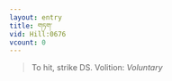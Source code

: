```yaml
---
layout: entry
title: གཏག་
vid: Hill:0676
vcount: 0
---
```

> To hit, strike DS\.
> Volition: _Voluntary_


